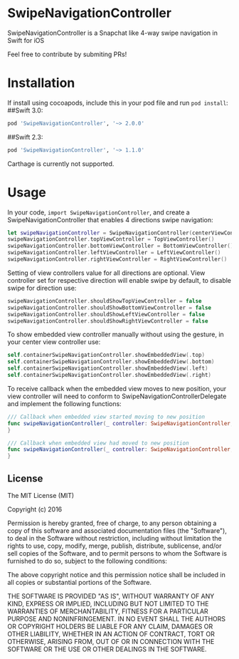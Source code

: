 # SwipeNavigationController
SwipeNavigationController is a Snapchat like 4-way swipe navigation in Swift for iOS

Feel free to contribute by submiting PRs!

# Installation
If install using cocoapods, include this in your pod file and run ```pod install```:
##Swift 3.0:
```ruby
pod 'SwipeNavigationController', '~> 2.0.0'
```
##Swift 2.3:
```ruby
pod 'SwipeNavigationController', '~> 1.1.0'
```

Carthage is currently not supported.


# Usage
In your code, ```import SwipeNavigationController```, and create a SwipeNavigationController that enables 4 directions swipe navigation: 
```swift
let swipeNavigationController = SwipeNavigationController(centerViewController: CenterViewController())
swipeNavigationController.topViewController = TopViewController()
swipeNavigationController.bottomViewController = BottomViewController()
swipeNavigationController.leftViewController = LeftViewController()
swipeNavigationController.rightViewController = RightViewController()
```
Setting of view controllers value for all directions are optional. View controller set for respective direction will enable swipe by default, to disable swipe for direction use:
```swift
swipeNavigationController.shouldShowTopViewController = false
swipeNavigationController.shouldShowBottomViewController = false
swipeNavigationController.shouldShowLeftViewController = false
swipeNavigationController.shouldShowRightViewController = false
```
To show embedded view controller manually without using the gesture, in your center view controller use:
```swift
self.containerSwipeNavigationController.showEmbeddedView(.top)
self.containerSwipeNavigationController.showEmbeddedView(.bottom)
self.containerSwipeNavigationController.showEmbeddedView(.left)
self.containerSwipeNavigationController.showEmbeddedView(.right)
```
To receive callback when the embedded view moves to new position, your view controller will need to conform to SwipeNavigationControllerDelegate and implement the following functions:
```swift
/// Callback when embedded view started moving to new position
func swipeNavigationController(_ controller: SwipeNavigationController, willShowEmbeddedViewForPosition position: Position) {
}

/// Callback when embedded view had moved to new position
func swipeNavigationController(_ controller: SwipeNavigationController, didShowEmbeddedViewForPosition position: Position) {
}
```

License
---
The MIT License (MIT)

Copyright (c) 2016

Permission is hereby granted, free of charge, to any person obtaining a copy of this software and associated documentation files (the "Software"), to deal in the Software without restriction, including without limitation the rights to use, copy, modify, merge, publish, distribute, sublicense, and/or sell copies of the Software, and to permit persons to whom the Software is furnished to do so, subject to the following conditions:

The above copyright notice and this permission notice shall be included in all copies or substantial portions of the Software.

THE SOFTWARE IS PROVIDED "AS IS", WITHOUT WARRANTY OF ANY KIND, EXPRESS OR IMPLIED, INCLUDING BUT NOT LIMITED TO THE WARRANTIES OF MERCHANTABILITY, FITNESS FOR A PARTICULAR PURPOSE AND NONINFRINGEMENT. IN NO EVENT SHALL THE AUTHORS OR COPYRIGHT HOLDERS BE LIABLE FOR ANY CLAIM, DAMAGES OR OTHER LIABILITY, WHETHER IN AN ACTION OF CONTRACT, TORT OR OTHERWISE, ARISING FROM, OUT OF OR IN CONNECTION WITH THE SOFTWARE OR THE USE OR OTHER DEALINGS IN THE SOFTWARE.
